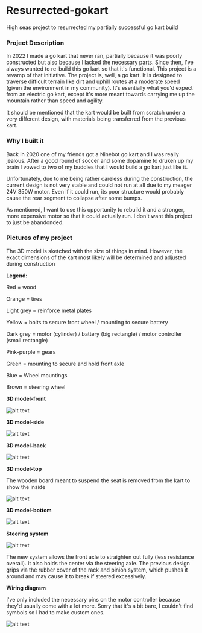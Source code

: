 # Resurrected-gokart
High seas project to resurrected my partially successful go kart build

<h3>Project Description</h3>

In 2022 I made a go kart that never ran, partially because it was poorly constructed but also because I lacked the necessary parts. Since then, I've always wanted to re-build this go kart so that it's functional. This project is a revamp of that initiative. The project is, well, a go kart. It is designed to traverse difficult terrain like dirt and uphill routes at a moderate speed (given the environment in my community). It's esentially what you'd expect from an electric go kart, except it's more meant towards carrying me up the mountain rather than speed and agility.

It should be mentioned that the kart would be built from scratch under a very different design, with materials being transferred from the previous kart.

<h3>Why I built it</h3>

Back in 2020 one of my friends got a Ninebot go kart and I was really jealous. After a good round of soccer and some dopamine to druken up my brain I vowed to two of my buddies that I would build a go kart just like it.

Unfortunately, due to me being rather careless during the construction, the current design is not very stable and could not run at all due to my meager 24V 350W motor. Even if it could run, its poor structure would probably cause the rear segment to collapse after some bumps.

As mentioned, I want to use this opportunity to rebuild it and a stronger, more expensive motor so that it could actually run. I don't want this project to just be abandonded.

<h3>Pictures of my project</h3>

The 3D model is sketched with the size of things in mind. However, the exact dimensions of the kart most likely will be determined and adjusted during construction

**Legend:**

Red = wood

Orange = tires

Light grey = reinforce metal plates

Yellow = bolts to secure front wheel / mounting to secure battery

Dark grey = motor (cylinder) / battery (big rectangle) / motor controller (small rectangle)

Pink-purple = gears

Green = mounting to secure and hold front axle

Blue = Wheel mountings

Brown = steering wheel

**3D model-front**

![alt text](Assets/image_skibidi.png)

**3D model-side**

![alt text](Assets/image-1.png)

**3D model-back**

![alt text](Assets/image-2.png)

**3D model-top**

The wooden board meant to suspend the seat is removed from the kart to show the inside

![alt text](Assets/image-3.png)

**3D model-bottom**

![alt text](Assets/image-4.png)

**Steering system**

![alt text](Assets/image-5.png)

The new system allows the front axle to straighten out fully (less resistance overall). It also holds the center via the steering axle. The previous design grips via the rubber cover of the rack and pinion system, which pushes it around and may cause it to break if steered excessively.

**Wiring diagram**

I've only included the necessary pins on the motor controller because they'd usually come with a lot more. Sorry that it's a bit bare, I couldn't find symbols so I had to make custom ones.

![alt text](Assets/Gokart_Schematics_Diagram.PNG)